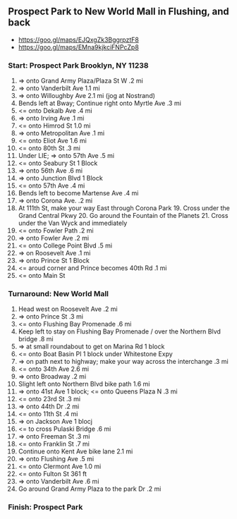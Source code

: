 
## Prospect Park to New World Mall in Flushing, and back
* https://goo.gl/maps/EJQxgZk3BggrpztF8
* https://goo.gl/maps/EMna9kjkciFNPcZp8

### Start: Prospect Park Brooklyn, NY 11238

1. => onto Grand Army Plaza/Plaza St W .2 mi
2. => onto Vanderbilt Ave 1.1 mi
3. => onto Willoughby Ave 2.1 mi (jog at Nostrand)
4. Bends left at Bway; Continue right onto Myrtle Ave .3 mi
5. <= onto Dekalb Ave .4 mi
6. => onto Irving Ave .1 mi
7. <= onto Himrod St 1.0 mi
8. => onto Metropolitan Ave .1 mi
9. <= onto Eliot Ave 1.6 mi
10. <= onto 80th St .3 mi
11. Under LIE; => onto 57th Ave .5 mi
12. <= onto Seabury St 1 Block
13. => onto 56th Ave .6 mi
14. => onto Junction Blvd 1 Block
15. <= onto 57th Ave .4 mi
16. Bends left to become Martense Ave .4 mi
17. => onto Corona Ave.  .2 mi
18. At 111th St, make your way East through Corona Park 
	19. Cross under the Grand Central Pkwy
	20. Go around the Fountain of the Planets
	21. Cross under the Van Wyck and immediately
22. <= onto Fowler Path .2 mi
23. => onto Fowler Ave .2 mi
24. <= onto College Point Blvd .5 mi
25. => on Roosevelt Ave .1 mi
26. => onto Prince St 1 Block
27. <= aroud corner and Prince becomes 40th Rd .1 mi
28. <= onto Main St

### Turnaround: New World Mall

1. Head west on Roosevelt Ave .2 mi
2. => onto Prince St .3 mi
3. <= onto Flushing Bay Promenade .6 mi
4. Keep left to stay on Flushing Bay Promenade / over the Northern Blvd bridge .8 mi
5. => at small roundabout to get on Marina Rd 1 block
6. <= onto Boat Basin Pl 1 block under Whitestone Expy
7. => on path next to highway; make your way across the interchange .3 mi
8. <= onto 34th Ave 2.6 mi
9. => onto Broadway .2 mi
10. Slight left onto Northern Blvd bike path 1.6 mi
11. => onto 41st Ave 1 block; <= onto Queens Plaza N .3 mi 
12. <= onto 23rd St .3 mi
13. => onto 44th Dr .2 mi
14. <= onto 11th St .4 mi
15. => on Jackson Ave 1 blocj
16. <= to cross Pulaski Bridge .6 mi
17. => onto Freeman St .3 mi
18. <= onto Franklin St .7 mi
19. Continue onto Kent Ave bike lane 2.1 mi
20. => onto Flushing Ave .5 mi
21. <= onto Clermont Ave 1.0 mi
22. <= onto Fulton St 361 ft
23. => onto Vanderbilt Ave .6 mi
24. Go around Grand Army Plaza to the park Dr .2 mi

### Finish: Prospect Park

